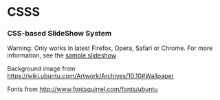 # CSSS
### CSS-based SlideShow System

Warning: Only works in latest Firefox, Opera, Safari or Chrome.
For more information, see the [sample slideshow](http://leaverou.me/csss/sample-slideshow.html)

Background image from https://wiki.ubuntu.com/Artwork/Archives/10.10#Wallpaper

Fonts from http://www.fontsquirrel.com/fonts/ubuntu
